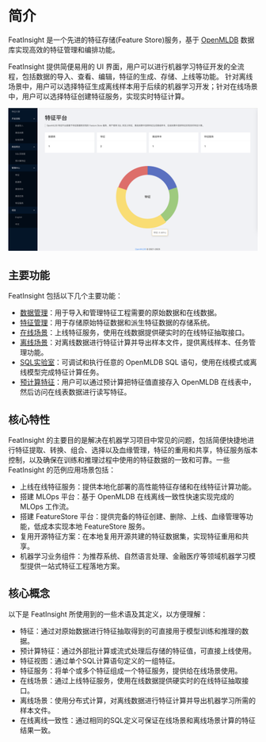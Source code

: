 # 简介

FeatInsight 是一个先进的特征存储(Feature Store)服务，基于 [OpenMLDB](https://github.com/4paradigm/OpenMLDB) 数据库实现高效的特征管理和编排功能。 

FeatInsight 提供简便易用的 UI 界面，用户可以进行机器学习特征开发的全流程，包括数据的导入、查看、编辑，特征的生成、存储、上线等功能。 针对离线场景中，用户可以选择特征生成离线样本用于后续的机器学习开发；针对在线场景中，用户可以选择特征创建特征服务，实现实时特征计算。

![](./images/bigscreen.png)

## 主要功能

FeatInsight 包括以下几个主要功能：

- [数据管理](./functions/import_data.md)：用于导入和管理特征工程需要的原始数据和在线数据。
- [特征管理](./functions/manage_feature.md)：用于存储原始特征数据和派生特征数据的存储系统。
- [在线场景](./functions/online_scenario.md)：上线特征服务，使用在线数据提供硬实时的在线特征抽取接口。
- [离线场景](./functions/offline_scenario.md)：对离线数据进行特征计算并导出样本文件，提供离线样本、任务管理功能。
- [SQL实验室](./functions/sql_playground.md)：可调试和执行任意的 OpenMLDB SQL 语句，使用在线模式或离线模型完成特征计算任务。
- [预计算特征](./functions/computed_features.md)：用户可以通过预计算把特征值直接存入 OpenMLDB 在线表中，然后访问在线表数据进行读写特征。

## 核心特性

FeatInsight 的主要目的是解决在机器学习项目中常见的问题，包括简便快捷地进行特征提取、转换、组合、选择以及血缘管理，特征的重用和共享，特征服务版本控制，以及确保在训练和推理过程中使用的特征数据的一致和可靠。一些 FeatInsight 的范例应用场景包括：

* 上线在线特征服务：提供本地化部署的高性能特征存储和在线特征计算功能。
* 搭建 MLOps 平台：基于 OpenMLDB 在线离线一致性快速实现完成的 MLOps 工作流。
* 搭建 FeatureStore 平台：提供完备的特征创建、删除、上线、血缘管理等功能，低成本实现本地 FeatureStore 服务。
* 复用开源特征方案：在本地复用开源共建的特征数据集，实现特征重用和共享。
* 机器学习业务组件：为推荐系统、自然语言处理、金融医疗等领域机器学习模型提供一站式特征工程落地方案。

## 核心概念

以下是 FeatInsight 所使用到的一些术语及其定义，以方便理解：

* 特征：通过对原始数据进行特征抽取得到的可直接用于模型训练和推理的数据。
* 预计算特征：通过外部批计算或流式处理后存储的特征值，可直接上线使用。
* 特征视图：通过单个SQL计算语句定义的一组特征。
* 特征服务：将单个或多个特征组成一个特征服务，提供给在线场景使用。
* 在线场景：通过上线特征服务，使用在线数据提供硬实时的在线特征抽取接口。
* 离线场景：使用分布式计算，对离线数据进行特征计算并导出机器学习所需的样本文件。
* 在线离线一致性：通过相同的SQL定义可保证在线场景和离线场景计算的特征结果一致。
